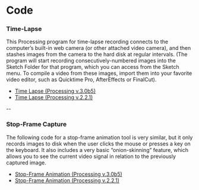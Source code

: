 # Code


### Time-Lapse 

This Processing program for time-lapse recording connects to the computer’s built-in web camera (or other attached video camera), and then stashes images from the camera to the hard disk at regular intervals. (The program will start recording consecutively-numbered images into the Sketch Folder for that program, which you can access from the Sketch menu. To compile a video from these images, import them into your favorite video editor, such as Quicktime Pro, AfterEffects or FinalCut).

* [Time Lapse (Processing v.3.0b5)](time_lapse/time_lapse_processing_v30b5)
* [Time Lapse (Processing v.2.2.1)](time_lapse/time_lapse_processing_v221)

-- 

### Stop-Frame Capture

The following code for a stop-frame animation tool is very similar, but it only records images to disk when the user clicks the mouse or presses a key on the keyboard. It also includes a very basic “onion-skinning” feature, which allows you to see the current video signal in relation to the previously captured image.

* [Stop-Frame Animation (Processing v.3.0b5)](stop_frame/stop_frame_processing_v30b5)
* [Stop-Frame Animation (Processing v.2.2.1)](stop_frame/stop_frame_processing_v221)